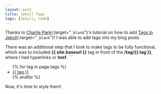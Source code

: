 ```yaml
---
layout: post
title: Jekyll Tags
tags: [Jekyll, Code]
---
```


Thanks to [Charlie Park](https://github.com/charliepark/charliepark.github.com){:target="`_blank`"}'s tutorial on how to add [Tags In Jekyll](http://charliepark.org/tags-in-jekyll/){:target="`_blank`"}! I was able to add tags into my blog posts.

There was an additional step that I took to make tags to be fully functional, which was to included **{{ site.baseurl }}** tag in front of the **/tag/{{ tag }}**, where I had hyperlinks or **href**.
    ```
      <ul class="tag_list_in_post">
        {% for tag in page.tags %}
        <li class="inline tag_list_item">
          <a class="tag_list_link" href="**{{ site.baseurl }}**/tag/{{ tag }}">{{ tag }}</a>
        </li>
        {% endfor %}
      </ul>

Now, it's time to style them!
